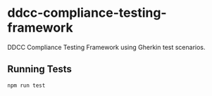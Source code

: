 # ddcc-compliance-testing-framework

DDCC Compliance Testing Framework using Gherkin test scenarios.

## Running Tests

```sh
npm run test
```
